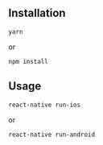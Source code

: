 Installation
-----------
    yarn

or

    npm install


Usage
-----------
    react-native run-ios

or

    react-native run-android
